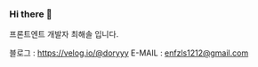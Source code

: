 ### Hi there 👋
프론트엔트 개발자 최해솔 입니다.

블로그 : https://velog.io/@doryyy
E-MAIL : enfzls1212@gmail.com
<!--
**ChoiHaesol/ChoiHaesol** is a ✨ _special_ ✨ repository because its `README.md` (this file) appears on your GitHub profile.
안녕하세요,,
구직중입니다,,
연락주세요,,,,
